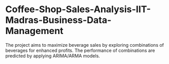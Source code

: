# Coffee-Shop-Sales-Analysis-IIT-Madras-Business-Data-Management
The project aims to maximize beverage sales by exploring combinations of beverages for enhanced profits. The performance of combinations are predicted by applying ARIMA/ARMA models. 
